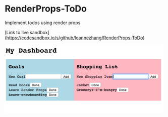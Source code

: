 # RenderProps-ToDo
Implement todos using render props

[Link to live sandbox] (https://codesandbox.io/s/github/leannezhang/RenderProps-ToDo)

![Image](https://github.com/leannezhang/RenderProps-ToDo/blob/master/todo-render-props.png)

